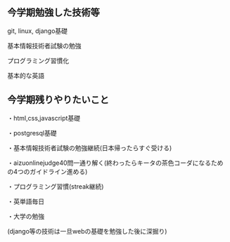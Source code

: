 ## 今学期勉強した技術等
git, linux, django基礎

基本情報技術者試験の勉強

プログラミング習慣化

基本的な英語
## 今学期残りやりたいこと
・html,css,javascript基礎

・postgresql基礎

・基本情報技術者試験の勉強継続(日本帰ったらすぐ受ける)

・aizuonlinejudge40問一通り解く(終わったらキータの茶色コーダになるための4つのガイドライン進める)

・プログラミング習慣(streak継続)
       
・英単語毎日

・大学の勉強

(django等の技術は一旦webの基礎を勉強した後に深掘り)
